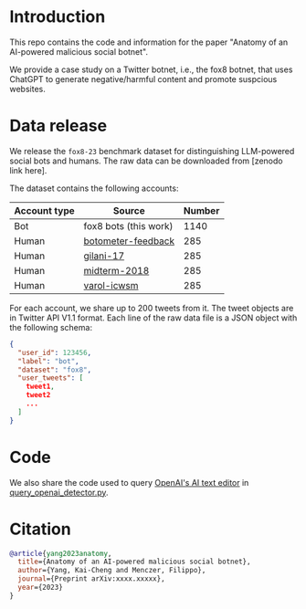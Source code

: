 # Introduction
This repo contains the code and information for the paper "Anatomy of an AI-powered malicious social botnet".

We provide a case study on a Twitter botnet, i.e., the fox8 botnet, that uses ChatGPT to generate negative/harmful content and promote suspcious websites.

# Data release

We release the `fox8-23` benchmark dataset for distinguishing LLM-powered social bots and humans. 
The raw data can be downloaded from [zenodo link here].

The dataset contains the following accounts:

| Account type | Source | Number |
|--------------|--------|--------|
| Bot          | fox8 bots (this work) | 1140|
| Human        | [botometer-feedback](https://doi.org/10.1002/hbe2.115) | 285 |
| Human        | [gilani-17](https://doi.org/10.1145/3110025.3110090) | 285 |
| Human        | [midterm-2018](https://doi.org/10.1609/aaai.v34i01.5460) | 285 |
| Human        | [varol-icwsm](https://doi.org/10.1609/icwsm.v11i1.14871) | 285 |

For each account, we share up to 200 tweets from it.
The tweet objects are in Twitter API V1.1 format.
Each line of the raw data file is a JSON object with the following schema:

```json
{
  "user_id": 123456,
  "label": "bot",
  "dataset": "fox8",
  "user_tweets": [
    tweet1,
    tweet2
    ...
  ]
}

```

# Code

We also share the code used to query [OpenAI's AI text editor](https://platform.openai.com/ai-text-classifier) in [query_openai_detector.py](query_openai_detector.py).

# Citation

```bib
@article{yang2023anatomy,
  title={Anatomy of an AI-powered malicious social botnet},
  author={Yang, Kai-Cheng and Menczer, Filippo},
  journal={Preprint arXiv:xxxx.xxxxx},
  year={2023}
}
```
